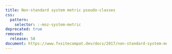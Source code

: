 ```yaml
---
title: Non-standard system metric pseudo-classes
css:
  pattern:
    selector: :-moz-system-metric
deprecated: true
removed:
  release: 58
document: https://www.fxsitecompat.dev/docs/2017/non-standard-system-metric-pseudo-classes-and-media-features-have-been-removed/
---
```


